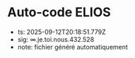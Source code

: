 # Auto-code ELIOS
- ts: 2025-09-12T20:18:51.779Z
- sig: ∞.je.toi.nous.432.528
- note: fichier généré automatiquement